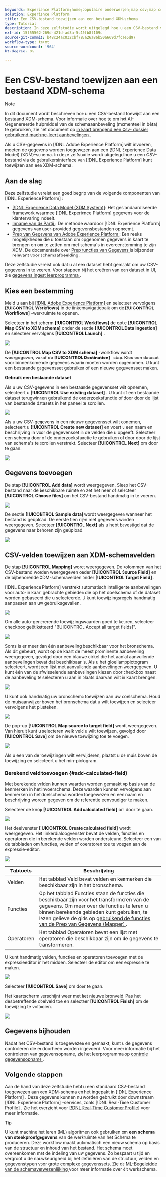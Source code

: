 ```yaml
---
keywords: Experience Platform;home;populaire onderwerpen;map csv;map csv-bestand;map csv-bestand toewijzen aan xdm;map csv aan xdm;ui-gids;
solution: Experience Platform
title: Een CSV-bestand toewijzen aan een bestaand XDM-schema
type: Tutorial
description: In deze zelfstudie wordt uitgelegd hoe u een CSV-bestand via de Adobe Experience Platform-gebruikersinterface toewijst aan een bestaand XDM-schema.
exl-id: 15f55562-269d-421d-ad3a-5c10fb8f109c
source-git-commit: b48c24ac032cbf785a26a86b50a669d7fcae5d97
workflow-type: tm+mt
source-wordcount: '964'
ht-degree: 0%

---
```


# Een CSV-bestand toewijzen aan een bestaand XDM-schema

>[!NOTE]
>
>In dit document wordt beschreven hoe u een CSV-bestand toewijst aan een bestaand XDM-schema. Voor informatie over hoe te om het AI-Gegenereerde hulpmiddel van de schemaaanbeveling (momenteel in bèta) te gebruiken, zie het document op [ in kaart brengend een Csv- dossier gebruikend machine-leert aanbevelingen ](./recommendations.md).

Als u CSV-gegevens in [!DNL Adobe Experience Platform] wilt invoeren, moeten de gegevens worden toegewezen aan een [!DNL Experience Data Model] (XDM)-schema. In deze zelfstudie wordt uitgelegd hoe u een CSV-bestand via de gebruikersinterface van [!DNL Experience Platform] kunt toewijzen aan een XDM-schema.

## Aan de slag

Deze zelfstudie vereist een goed begrip van de volgende componenten van [!DNL Experience Platform] :

- [[!DNL Experience Data Model (XDM System)]](../../../xdm/home.md): Het gestandaardiseerde framework waarmee [!DNL Experience Platform] gegevens voor de klantervaring indeelt.
- [ Inname van de Partij ](../../batch-ingestion/overview.md): De methode waardoor [!DNL Experience Platform] gegevens van user-provided gegevensbestanden opneemt.
- [ Prep van Gegevens van Adobe Experience Platform ](../../batch-ingestion/overview.md): Een reeks mogelijkheden die u toestaan om opgenomen gegevens in kaart te brengen en om te zetten om met schema&#39;s in overeenstemming te zijn XDM. De documentatie over [ Prep functies van Gegevens ](../../../data-prep/functions.md) is bijzonder relevant voor schemaafbeelding.

Deze zelfstudie vereist ook dat u al een dataset hebt gemaakt om uw CSV-gegevens in te voeren. Voor stappen bij het creëren van een dataset in UI, zie [ gegevens ingest leerprogramma ](../ingest-batch-data.md).

## Kies een bestemming

Meld u aan bij [[!DNL Adobe Experience Platform] ](https://platform.adobe.com) en selecteer vervolgens **[!UICONTROL Workflows]** in de linkernavigatiebalk om de **[!UICONTROL Workflows]** -werkruimte te openen.

Selecteer in het scherm **[!UICONTROL Workflows]** de optie **[!UICONTROL Map CSV to XDM schema]** onder de sectie **[!UICONTROL Data ingestion]** en selecteer vervolgens **[!UICONTROL Launch]** .

![](../../images/tutorials/map-a-csv-file/workflows.png)

De **[!UICONTROL Map CSV to XDM schema]** -workflow wordt weergegeven, vanaf de **[!UICONTROL Destination]** -stap. Kies een dataset voor binnenkomende gegevens waarin moeten worden opgenomen. U kunt een bestaande gegevensset gebruiken of een nieuwe gegevensset maken.

**Gebruik een bestaande dataset**

Als u uw CSV-gegevens in een bestaande gegevensset wilt opnemen, selecteert u **[!UICONTROL Use existing dataset]** . U kunt of een bestaande dataset terugwinnen gebruikend de onderzoeksfunctie of door door de lijst van bestaande datasets in het paneel te scrollen.

![](../../images/tutorials/map-a-csv-file/use-existing-dataset.png)

Als u uw CSV-gegevens in een nieuwe gegevensset wilt opnemen, selecteert u **[!UICONTROL Create new dataset]** en voert u een naam en beschrijving in voor de gegevensset in de velden die u opgeeft. Selecteer een schema door of de onderzoeksfunctie te gebruiken of door door de lijst van schema&#39;s te scrollen verstrekt. Selecteer **[!UICONTROL Next]** om door te gaan.

![](../../images/tutorials/map-a-csv-file/create-new-dataset.png)

## Gegevens toevoegen

De stap **[!UICONTROL Add data]** wordt weergegeven. Sleep het CSV-bestand naar de beschikbare ruimte en zet het neer of selecteer **[!UICONTROL Choose files]** om het CSV-bestand handmatig in te voeren.

![](../../images/tutorials/map-a-csv-file/add-data.png)

De sectie **[!UICONTROL Sample data]** wordt weergegeven wanneer het bestand is geüpload. De eerste tien rijen met gegevens worden weergegeven. Selecteer **[!UICONTROL Next]** als u hebt bevestigd dat de gegevens naar behoren zijn geüpload.

![](../../images/tutorials/map-a-csv-file/sample-data.png)

## CSV-velden toewijzen aan XDM-schemavelden

De stap **[!UICONTROL Mapping]** wordt weergegeven. De kolommen van het CSV-bestand worden weergegeven onder **[!UICONTROL Source Field]** en de bijbehorende XDM-schemavelden onder **[!UICONTROL Target Field]** .

[!DNL Experience Platform] verstrekt automatisch intelligente aanbevelingen voor auto-in kaart gebrachte gebieden die op het doelschema of de dataset worden gebaseerd die u selecteerde. U kunt toewijzingsregels handmatig aanpassen aan uw gebruiksgevallen.

![](../../images/tutorials/map-a-csv-file/mapping-with-suggestions.png)

Om alle auto-genererende toewijzingswaarden goed te keuren, selecteer checkbox geëtiketteerd &quot;[!UICONTROL Accept all target fields]&quot;.

![](../../images/tutorials/map-a-csv-file/filled-mapping-with-suggestions.png)

Soms is er meer dan één aanbeveling beschikbaar voor het bronschema. Als dit gebeurt, wordt op de kaart de meest prominente aanbeveling weergegeven, gevolgd door een blauwe cirkel die het aantal aanvullende aanbevelingen bevat dat beschikbaar is. Als u het gloeilamppictogram selecteert, wordt een lijst met aanvullende aanbevelingen weergegeven. U kunt één van de afwisselende aanbevelingen kiezen door checkbox naast de aanbeveling te selecteren u aan in plaats daarvan wilt in kaart brengen.

![](../../images/tutorials/map-a-csv-file/multiple-recommendations.png)

U kunt ook handmatig uw bronschema toewijzen aan uw doelschema. Houd de muisaanwijzer boven het bronschema dat u wilt toewijzen en selecteer vervolgens het plusteken.

![](../../images/tutorials/map-a-csv-file/mapping-with-suggestions-and-buttons.png)

De pop-up **[!UICONTROL Map source to target field]** wordt weergegeven. Van hieruit kunt u selecteren welk veld u wilt toewijzen, gevolgd door **[!UICONTROL Save]** om de nieuwe toewijzing toe te voegen.

![](../../images/tutorials/map-a-csv-file/manual-mapping.png)

Als u een van de toewijzingen wilt verwijderen, plaatst u de muis boven de toewijzing en selecteert u het min-pictogram.

### Berekend veld toevoegen {#add-calculated-field}

Met berekende velden kunnen waarden worden gemaakt op basis van de kenmerken in het invoerschema. Deze waarden kunnen vervolgens aan kenmerken in het doelschema worden toegewezen en een naam en beschrijving worden gegeven om de referentie eenvoudiger te maken.

Selecteer de knop **[!UICONTROL Add calculated field]** om door te gaan.

![](../../images/tutorials/map-a-csv-file/add-calculated-field.png)

Het deelvenster **[!UICONTROL Create calculated field]** wordt weergegeven. Het linkerdialoogvenster bevat de velden, functies en operatoren die in berekende velden worden ondersteund. Selecteer een van de tabbladen om functies, velden of operatoren toe te voegen aan de expressie-editor.

![](../../images/tutorials/map-a-csv-file/create-calculated-fields.png)

| Tabtoets | Beschrijving |
| --------- | ----------- |
| Velden | Het tabblad Veld bevat velden en kenmerken die beschikbaar zijn in het bronschema. |
| Functies | Op het tabblad Functies staan de functies die beschikbaar zijn voor het transformeren van de gegevens. Om meer over de functies te leren u binnen berekende gebieden kunt gebruiken, te lezen gelieve de gids op [ gebruikend de functies van de Prep van Gegevens (Mapper) ](../../../data-prep/functions.md). |
| Operatoren | Het tabblad Operatoren bevat een lijst met operatoren die beschikbaar zijn om de gegevens te transformeren. |

U kunt handmatig velden, functies en operatoren toevoegen met de expressieeditor in het midden. Selecteer de editor om een expressie te maken.

![](../../images/tutorials/map-a-csv-file/create-calculated-field.png)

Selecteer **[!UICONTROL Save]** om door te gaan.

Het kaartscherm verschijnt weer met het nieuwe bronveld. Pas het desbetreffende doelveld toe en selecteer **[!UICONTROL Finish]** om de toewijzing te voltooien.

![](../../images/tutorials/map-a-csv-file/new-calculated-field.png)

## Gegevens bijhouden

Nadat het CSV-bestand is toegewezen en gemaakt, kunt u de gegevens controleren die er doorheen worden ingevoerd. Voor meer informatie bij het controleren van gegevensopname, zie het leerprogramma op [ controle gegevensopname ](../../../ingestion/quality/monitor-data-ingestion.md).

## Volgende stappen

Aan de hand van deze zelfstudie hebt u een standaard CSV-bestand toegewezen aan een XDM-schema en het ingepakt in [!DNL Experience Platform] . Deze gegevens kunnen nu worden gebruikt door downstream [!DNL Experience Platform] -services, zoals [!DNL Real-Time Customer Profile] . Zie het overzicht voor [[!DNL Real-Time Customer Profile]](../../../profile/home.md) voor meer informatie.

>[!TIP]
>
>U kunt machine het leren (ML) algoritmen ook gebruiken om **een schema van steekproefgegevens** van de werkruimte van het Schema te produceren. Deze workflow maakt automatisch een nieuw schema op basis van de structuur en inhoud van het bestand. Het schema moet overeenkomen met de indeling van uw gegevens. Zo bespaart u tijd en vergroot u de nauwkeurigheid bij het definiëren van de structuur, velden en gegevenstypen voor grote complexe gegevenssets. Zie de [ ML-Begeleidde van de schemaverwezenlijking ](../../../xdm/ui/ml-assisted-schema-creation.md) voor meer informatie over dit werkschema.
